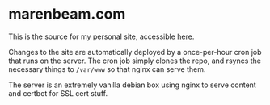 # marenbeam.com

This is the source for my personal site, accessible [here](https://www.marenbeam.com).

Changes to the site are automatically deployed by a once-per-hour cron job that runs on the server. The cron job simply clones the repo, and rsyncs the necessary things to `/var/www` so that nginx can serve them.

The server is an extremely vanilla debian box using nginx to serve content and certbot for SSL cert stuff.
